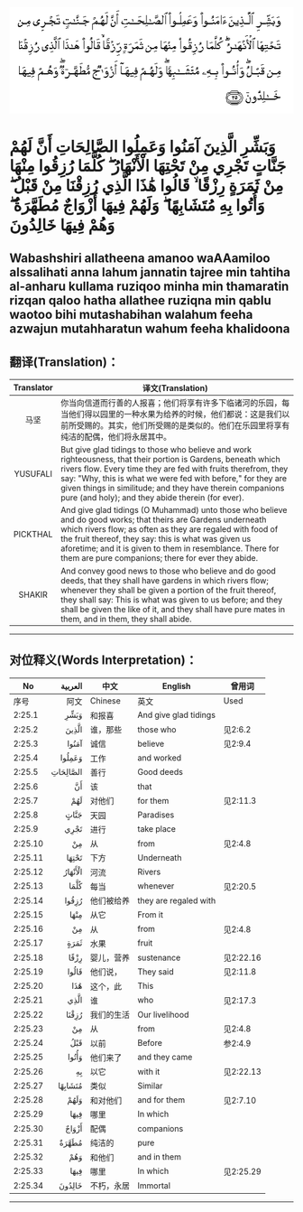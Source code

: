 ![002:025](images/002_025.gif)

#  وَبَشِّرِ الَّذِينَ آمَنُوا وَعَمِلُوا الصَّالِحَاتِ أَنَّ لَهُمْ جَنَّاتٍ تَجْرِي مِنْ تَحْتِهَا الْأَنْهَارُ ۖ كُلَّمَا رُزِقُوا مِنْهَا مِنْ ثَمَرَةٍ رِزْقًا ۙ قَالُوا هَٰذَا الَّذِي رُزِقْنَا مِنْ قَبْلُ ۖ وَأُتُوا بِهِ مُتَشَابِهًا ۖ وَلَهُمْ فِيهَا أَزْوَاجٌ مُطَهَّرَةٌ ۖ وَهُمْ فِيهَا خَالِدُونَ 

## Wabashshiri allatheena amanoo waAAamiloo alssalihati anna lahum jannatin tajree min tahtiha al-anharu kullama ruziqoo minha min thamaratin rizqan qaloo hatha allathee ruziqna min qablu waotoo bihi mutashabihan walahum feeha azwajun mutahharatun wahum feeha khalidoona

## 翻译(Translation)：

| Translator | 译文(Translation)                                            |
|:----------:| ------------------------------------------------------------ |
| 马坚       | 你当向信道而行善的人报喜；他们将享有许多下临诸河的乐园，每当他们得以园里的一种水果为给养的时候，他们都说：这是我们以前所受赐的。其实，他们所受赐的是类似的。他们在乐园里将享有纯洁的配偶，他们将永居其中。 |
| YUSUFALI   | But give glad tidings to those who believe and work righteousness, that their portion is Gardens, beneath which rivers flow. Every time they are fed with fruits therefrom, they say: "Why, this is what we were fed with before," for they are given things in similitude; and they have therein companions pure (and holy); and they abide therein (for ever). |
| PICKTHAL   | And give glad tidings (O Muhammad) unto those who believe and do good works; that theirs are Gardens underneath which rivers flow; as often as they are regaled with food of the fruit thereof, they say: this is what was given us aforetime; and it is given to them in resemblance. There for them are pure companions; there for ever they abide. |
| SHAKIR     | And convey good news to those who believe and do good deeds, that they shall have gardens in which rivers flow; whenever they shall be given a portion of the fruit thereof, they shall say: This is what was given to us before; and they shall be given the like of it, and they shall have pure mates in them, and in them, they shall abide. |

---

## 对位释义(Words Interpretation)：

| No      |  العربية | 中文       | English               | 曾用词    |
| ------- | -------: | ---------- | --------------------- | --------- |
| 序号    |     阿文 | Chinese    | 英文                  | Used      |
| 2:25.1  |     وَبَشِّرِ | 和报喜     | And give glad tidings |           |
| 2:25.2  |    الَّذِينَ | 谁，那些   | those who             | 见2:6.2   |
| 2:25.3  |    آمَنُوا | 诚信       | believe               | 见2:9.4   |
| 2:25.4  |   وَعَمِلُوا | 工作       | and worked            |           |
| 2:25.5  | الصَّالِحَاتِ | 善行       | Good deeds            |           |
| 2:25.6  |       أَنَّ | 该         | that                  |           |
| 2:25.7  |      لَهُمْ | 对他们     | for them              | 见2:11.3  |
| 2:25.8  |     جَنَّاتٍ | 天园       | Paradises             |           |
| 2:25.9  |     تَجْرِي | 进行       | take place            |           |
| 2:25.10 |       مِنْ | 从         | from                  | 见2:4.8   |
| 2:25.11 |    تَحْتِهَا | 下方       | Underneath            |           |
| 2:25.12 |  الْأَنْهَارُ | 河流       | Rivers                |           |
| 2:25.13 |     كُلَّمَا | 每当       | whenever              | 见2:20.5  |
| 2:25.14 |    رُزِقُوا | 他们被给养 | they are regaled with |           |
| 2:25.15 |     مِنْهَا | 从它       | From it               |           |
| 2:25.16 |       مِنْ | 从         | from                  | 见2:4.8   |
| 2:25.17 |     ثَمَرَةٍ | 水果       | fruit                 |           |
| 2:25.18 |     رِزْقًا | 婴儿，营养 | sustenance            | 见2:22.16 |
| 2:25.19 |    قَالُوا | 他们说，   | They said             | 见2:11.8  |
| 2:25.20 |      هَٰذَا | 这个，此   | This                  |           |
| 2:25.21 |     الَّذِي | 谁         | who                   | 见2:17.3  |
| 2:25.22 |    رُزِقْنَا | 我们的生活 | Our livelihood        |           |
| 2:25.23 |       مِنْ | 从         | from                  | 见2:4.8   |
| 2:25.24 |      قَبْلُ | 以前       | Before                | 参2:4.9   |
| 2:25.25 |    وَأُتُوا | 他们来了   | and they came         |           |
| 2:25.26 |       بِهِ | 以它       | with it               | 见2:22.13 |
| 2:25.27 |  مُتَشَابِهًا | 类似       | Similar               |           |
| 2:25.28 |     وَلَهُمْ | 和对他们   | and for them          | 见2:7.10  |
| 2:25.29 |     فِيهَا | 哪里       | In which              |           |
| 2:25.30 |    أَزْوَاجٌ | 配偶       | companions            |           |
| 2:25.31 |    مُطَهَّرَةٌ | 纯洁的     | pure                  |           |
| 2:25.32 |      وَهُمْ | 和他们     | and in them           |           |
| 2:25.33 |     فِيهَا | 哪里       | In which              | 见2:25.29 |
| 2:25.34 |   خَالِدُونَ | 不朽，永居 | Immortal              |           |

---
